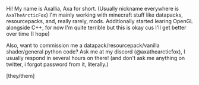 Hi!
My name is Axallia, Axa for short. (Usually nickname everywhere is `AxaTheArcticFox`)
I'm mainly working with minecraft stuff like datapacks, resourcepacks, and, really rarely, mods.
Additionally started learing OpenGL alongside C++, for now I'm quite terrible but this is okay cus I'll get better over time (I hope)

Also, want to commission me a datapack/resourcepack/vanilla shader/general python code? Ask me at my discord (@axathearcticfox), I usually respond in several hours on there!
(and don't ask me anything on twitter, i forgot password from it, literally.)

[they/them]
<!---
Axallia/Axallia is a ✨ special ✨ repository because its `README.md` (this file) appears on your GitHub profile.
You can click the Preview link to take a look at your changes.
--->

